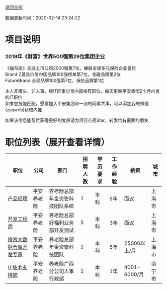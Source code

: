 [返回全部](https://github.com/zaqweb/PA-IT-JOBS/)

数据更新时间：2020-02-14 23:24:22
# 项目说明

### 2019年《财富》世界500强第29位集团企业
《福布斯》全球上市公司2000强第7位，蝉联全球多元保险企业首位  
Brand Z最具价值中国品牌100强榜单第7位，金融品牌第2位  
FutureBrand 全球品牌100强第7位，保险品牌第1位

本人非猎头，非人事，纯IT同事分享内部推荐职位，每天更新平安集团2个月内发的IT职位  
如果您技能匹配，愿意加入平安集团和一流的同事共事，可以添加我的微信(zaqweb)获取内推 

如果该信息能帮忙获得更好的发展请为项目点亮Star，转发给有需要的朋友
# 职位列表（展开查看详情）

|职位|公司|部门|招聘人数|学历要求|工作经验|薪资|城市|
|---|---|---|---|---|---|---|---|
|[产品经理](../detail/EB30D6E669B643C9921745ADA70E2701.md)|平安养老险|养老险总部年金资管科技团队系统|1|本科|5年|面议|上海市|
|[开发工程师](../detail/72e591dc2eca4b17e054022128574717.md)|平安养老险|养老险总部好福利业务部开发测试|5|本科|3年|面议|上海市|
|[投资大数据仓库开发专家](../detail/3708ADB178DD43BAAB6AAC967AD92F08.md)|平安养老险|养老险总部年金资管科技团队|1|本科|5年|25000以上/月|上海市|
|[IT技术支持岗](../detail/CC30BF54F60A49738A7DABBC27D1EAEF.md)|平安养老险|养老险广西分公司人事行政部|1|本科|1年|4001-6000/月|南宁市|





